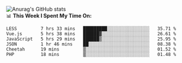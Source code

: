 
![Anurag's GitHub stats](https://github-readme-stats.vercel.app/api?username=supergczh&show_icons=true&theme=radical)
<br />
📊 **This Week I Spent My Time On:**

<!--START_SECTION:waka-->

```text
LESS         7 hrs 33 mins   █████████░░░░░░░░░░░░░░░░   35.71 %
Vue.js       5 hrs 38 mins   ██████▓░░░░░░░░░░░░░░░░░░   26.61 %
JavaScript   5 hrs 29 mins   ██████▒░░░░░░░░░░░░░░░░░░   25.95 %
JSON         1 hr 46 mins    ██░░░░░░░░░░░░░░░░░░░░░░░   08.38 %
Cheetah      19 mins         ▒░░░░░░░░░░░░░░░░░░░░░░░░   01.52 %
PHP          18 mins         ▒░░░░░░░░░░░░░░░░░░░░░░░░   01.48 %
```

<!--END_SECTION:waka-->
